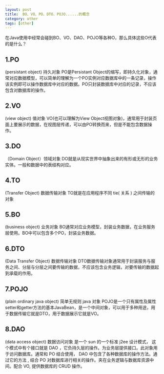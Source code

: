 ```yaml
---
layout: post
title:  BO、VO、PO、DTO、POJO......的概念
category: other
tags: [other]
---
```


在Java使用中经常会碰到BO、VO、DAO、POJO等各种O，那么具体这些O代表的是什么？

## 1.PO
(persistant object) 持久对象
PO是Persistant Object的缩写，即持久化对象，通常对应数据模型，可以简单的理解为一个PO实例对应数据库中的一条记录，操作该实例即可以操作数据库中对应的数据。PO只封装数据库中对应的记录，不应该包含对数据库的操作。

## 2.VO
(view object) 值对象
VO(也可以理解为View Object视图对象)，通常用于封装页面上要展示的数据，在视图层传递，可以由PO转换而来，但是不能包含数据操作。

## 3.DO
（Domain Object）领域对象
DO就是从现实世界中抽象出来的有形或无形的业务实体。一般和数据中的表结构对应。

## 4.TO
(Transfer Object) 数据传输对象
TO就是在应用程序不同 tie( 关系 ) 之间传输的对象

## 5.BO
(business object) 业务对象
BO通常对应业务模型，封装业务数据，在业务服务层使用。BO中可以包含多个PO，封装业务数据。

## 6.DTO
(Data Transfer Object) 数据传输对象
DTO数据传输对象通常用于封装服务与服务之间、分层与分层之间要传输的数据，不应该包含业务逻辑，对要传输的数据起到承载的作用。

## 7.POJO
(plain ordinary java object) 简单无规则 java 对象
POJO是一个只有属性及属性setter和getter方法的基本JavaBean，是一个中间对象，可以用于多种用途，用于数据传输它就是DTO，用于数据展示它就是VO。

## 8.DAO
(data access object) 数据访问对象
是一个 sun 的一个标准 j2ee 设计模式， 这个模式中有个接口就是 DAO ，它负持久层的操作。为业务层提供接口。此对象用于访问数据库。通常和 PO 结合使用， DAO 中包含了各种数据库的操作方法。通过它的方法 , 结合 PO 对数据库进行相关的操作。夹在业务逻辑与数据库资源中间。配合 VO, 提供数据库的 CRUD 操作。
